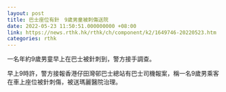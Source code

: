 ```yaml
---
layout: post
title: 巴士座位有針　9歲男童被刺傷送院
date: 2022-05-23 11:50:51.000000000 +08:00
link: https://news.rthk.hk/rthk/ch/component/k2/1649746-20220523.htm
categories: rthk
---
```


一名年約9歲男童早上在巴士被針刺到，警方接手調查。

早上9時許，警方接報香港仔田灣邨巴士總站有巴士司機報案，稱一名9歲男乘客在車上座位被針刺傷，被送瑪麗醫院治理。
